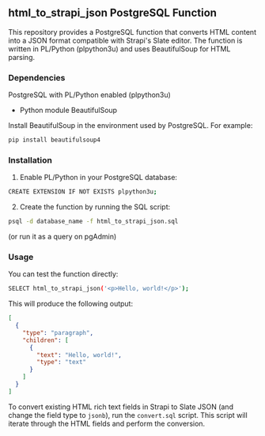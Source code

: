 ## html_to_strapi_json PostgreSQL Function

This repository provides a PostgreSQL function that converts HTML content into a JSON format compatible with Strapi's Slate editor. The function is written in PL/Python (plpython3u) and uses BeautifulSoup for HTML parsing.

### Dependencies

 PostgreSQL with PL/Python enabled (plpython3u)
- Python module BeautifulSoup

Install BeautifulSoup in the environment used by PostgreSQL. For example:
```bash
pip install beautifulsoup4
```

### Installation

 1. Enable PL/Python in your PostgreSQL database:
```bash
CREATE EXTENSION IF NOT EXISTS plpython3u;
```
 2. Create the function by running the SQL script:

```bash
psql -d database_name -f html_to_strapi_json.sql
```
(or run it as a query on pgAdmin)

### Usage

You can test the function directly:

```bash
SELECT html_to_strapi_json('<p>Hello, world!</p>');
```

This will produce the following output:

```json
[
  {
    "type": "paragraph",
    "children": [
      {
        "text": "Hello, world!",
        "type": "text"
      }
    ]
  }
]
```

To convert existing HTML rich text fields in Strapi to Slate JSON (and change the field type to `jsonb`), run the `convert.sql` script. This script will iterate through the HTML fields and perform the conversion.
